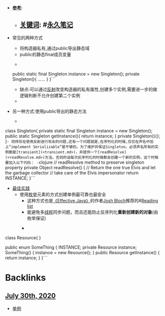 - **[参考](<参考.md>):**
    - **[关键词](<关键词.md>):** #[永久笔记](<永久笔记.md>)
        - 
- 常见的两种方式
    - 将构造器私有,通过public导出静态域
    - public的静态final成员变量
    - ```public class Singleton{
    public static final Singleton instance = new Singleton();
    private Singleton(){
    ......
    }
}```
    - 缺点:可以通过[反射](<反射.md>)改变构造器的私有属性,创建多个实例,需要进一步的做逻辑判断不允许创建第二个实例
    - 

- 另一种方式:使用public导出的静态方法
    - ```clojure
class Singleton{
    private static final Singleton instance = new Singleton();
    public static Singleton getInstance(){
        return instance;
    }
    private Singleton(){};
}```
    - 同样存在使用反射进行攻击的问题,还有一个问题就是,在序列化的时候,仅仅在声名中加上“implement Serializable”是不够的。为了维护并保证Singleton，必须声名所有的实例都是[transient](<transient.md>)，并提供一个[readResolve](<readResolve.md>)方法。否则的话每次反序列化的时候都会创建一个新的实例，这个时候要加入以下代码：
        - ```clojure
// readResolve method to preserve singleton property
private Object readResolve() {
    // Return the one true Elvis and let the garbage collector
    // take care of the Elvis impersonator
    return INSTANCE;
}```
- [最佳实践](<最佳实践.md>)
    - 使用[枚举](<枚举.md>)元素的方式创建单例最可靠也最安全
        - 这种方式也是[《Effective Java》](<《Effective Java》.md>)的作者[Josh Bloch](<Josh Bloch.md>)推荐的#[Reading list](<Reading list.md>)
        - 能避免多[线程](<线程.md>)同步问题，而且还能防止反序列化**重新创建新的对象**(由枚举保证)
        - ```clojure
class Resource{
}

public enum SomeThing {
    INSTANCE;
    private Resource instance;
    SomeThing() {
        instance = new Resource();
    }
    public Resource getInstance() {
        return instance;
    }
}```

# Backlinks
## [July 30th, 2020](<July 30th, 2020.md>)
- [单例](<单例.md>)

